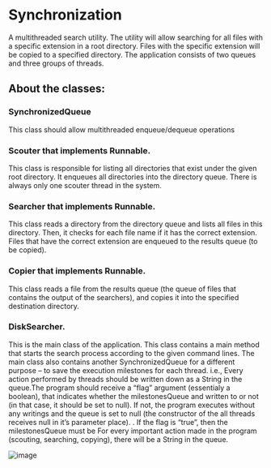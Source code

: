 # Synchronization
A multithreaded search utility.
The utility will allow searching for all files with a specific extension in a root directory.
Files with the specific extension will be copied to a specified directory.
The application consists of two queues and three groups of threads.

## About the classes:
### SynchronizedQueue
This class should allow multithreaded enqueue/dequeue operations
### Scouter that implements Runnable.
This class is responsible for listing all directories that exist under the given root directory. It
enqueues all directories into the directory queue.
There is always only one scouter thread in the system.
### Searcher that implements Runnable.
This class reads a directory from the directory queue and lists all files in this directory. Then,
it checks for each file name if it has the correct extension. Files that have the correct
extension are enqueued to the results queue (to be copied).
### Copier that implements Runnable.
This class reads a file from the results queue (the queue of files that contains the output of
the searchers), and copies it into the specified destination directory.
### DiskSearcher.
This is the main class of the application. This class contains a main method that starts the
search process according to the given command lines.
The main class also contains another SynchronizedQueue<String> for a different purpose –
to save the execution milestones for each thread. i.e., Every action performed by threads
should be written down as a String in the queue.The program should receive a “flag” argument (essentialy a boolean), that
indicates whether the milestonesQueue and written to or not (in that case, it should be set
to null). If not, the program executes without any writings and the queue is set to null (the
constructor of the all threads receives null in it’s parameter place).
. If the flag is “true”, then the milestonesQueue must be
For every important action made in the program (scouting, searching, copying), there will be
a String in the queue.



![image](https://user-images.githubusercontent.com/83717835/121573017-6d3d3900-ca2d-11eb-9b63-bf546b239383.png)
